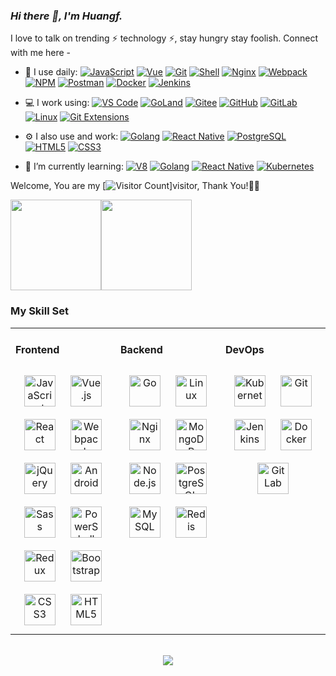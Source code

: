 <link rel="stylesheet" type="text/css" href="./beautiful.css">

### _Hi there 👋, I'm Huangf._

I love to talk on trending ⚡ technology ⚡, stay hungry stay foolish. Connect with me here -



- 🚀 I use daily:
  [![JavaScript](https://img.shields.io/badge/JavaScript-000000?logo=JavaScript&logoColor=FFCA28)]([https://mixiangsiyi.github.io/](https://mixiangsiyi.github.io/))
  [![Vue](https://img.shields.io/badge/Vue.js-35495E?logo=vue.js&logoColor=4FC08D)](https://mixiangsiyi.github.io/)
  [![Git](https://img.shields.io/badge/-Git-000000?logo=git&logoColor=FF7043)](https://mixiangsiyi.github.io/)
  [![Shell](https://img.shields.io/badge/-Shell-4EC422?logo=Shell&logoColor=FF7043)](https://mixiangsiyi.github.io/)
  [![Nginx](https://img.shields.io/badge/-Nginx-F6C915?logo=nginx&logoColor=029137)](https://mixiangsiyi.github.io/)
  [![Webpack](https://img.shields.io/badge/-webpack-2B3A42?logo=webpack&logoColor=75AFCC)](https://mixiangsiyi.github.io/)
  [![NPM](https://img.shields.io/badge/-NPM-2875E3?logo=npm&logoColor=029137)](https://mixiangsiyi.github.io/)
  [![Postman](https://img.shields.io/badge/-Postman-7A1FA2?logo=postman&logoColor=FC8019)](https://mixiangsiyi.github.io/)
  [![Docker](https://img.shields.io/badge/docker-20232A?logo=docker&logoColor=61DAFB)](https://mixiangsiyi.github.io/)
  [![Jenkins](https://img.shields.io/badge/-Jenkins-F6C915?logo=jenkins&logoColor=F16061)](https://mixiangsiyi.github.io/)

- 💻 I work using:
  [![VS Code](https://img.shields.io/badge/-VS%20Code-007ACC?style=plastic&logo=visual-studio-code)](https://mixiangsiyi.github.io/)
  [![GoLand](https://img.shields.io/badge/-GoLand-000?logo=goland&logoColor=00ACC1)](https://mixiangsiyi.github.io/)
  [![Gitee](https://img.shields.io/badge/-Gitee-A80025?logo=gitee&logoColor=F16061)](https://mixiangsiyi.github.io/)
  [![GitHub](https://img.shields.io/badge/-GitHub-181717?style=plastic&logo=github)](https://mixiangsiyi.github.io/)
  [![GitLab](https://img.shields.io/badge/-GitLab-FCA121?style=plastic&logo=gitlab)](https://mixiangsiyi.github.io/)
  [![Linux](https://img.shields.io/badge/-Linux-F16061?logo=linux&logoColor=000)](https://mixiangsiyi.github.io/)
  [![Git Extensions](https://img.shields.io/badge/-Git%20Extensions-green?logo=git%20extensions&logoColor=DE3929)](https://mixiangsiyi.github.io/)

- ⚙️ I also use and work:
  [![Golang](https://img.shields.io/badge/-Golang-02569B?logo=go&logoColor=00ACC1)](https://mixiangsiyi.github.io/)
  [![React Native](https://img.shields.io/badge/React_Native-20232A?logo=react&logoColor=61DAFB)](https://mixiangsiyi.github.io/)
  [![PostgreSQL](https://img.shields.io/badge/-PostgreSQL-336791?style=plastic&logo=postgresql)](https://mixiangsiyi.github.io/)
  [![HTML5](https://img.shields.io/badge/-HTML5-E34F26?style=plastic&logo=html5&logoColor=white)](https://mixiangsiyi.github.io/)
  [![CSS3](https://img.shields.io/badge/-CSS3-1572B6?style=plastic&logo=css3)](https://mixiangsiyi.github.io/)

- 🌱 I’m currently learning:
  [![V8](https://img.shields.io/badge/-V8-3DDC84?logo=v8&logoColor=4788F4)](https://mixiangsiyi.github.io/)
  [![Golang](https://img.shields.io/badge/-Golang-02569B?logo=go&logoColor=00ACC1)](https://mixiangsiyi.github.io/)
  [![React Native](https://img.shields.io/badge/React_Native-20232A?logo=react&logoColor=61DAFB)](https://mixiangsiyi.github.io/)
  [![Kubernetes](https://img.shields.io/badge/-Kubernetes-F5F5F5?logo=Kubernetes&logoColor=316CE6)](https://mixiangsiyi.github.io/)


Welcome, You are my [![Visitor Count](https://profile-counter.glitch.me/mixiangsiyi/count.svg)]visitor, Thank You!🎉🎉



[<span><img src="https://github-readme-stats.vercel.app/api/top-langs/?username=mixiangsiyi=compact" height=145/></span><span><img src="https://github-readme-stats.vercel.app/api?username=mixiangsiyi&count_private=true&show_icons=true" height=145/></span>](https://home.i-xiao.space/blog/)

<!--
<table border="0">
<tr>
<td valign="top">
<img src="https://github-readme-stats.vercel.app/api/top-langs/?username=mixiangsiyi=compact" alt="Top Langs" height="160" />
</td>
<td valign="top">
<img src="https://github-readme-stats.vercel.app/api?username=mixiangsiyi&show_icons=true" alt="all-smile's GitHub stats" height="160" />
</td>
</tr>
</table>
-->

<!--
![Top Langs](https://github-readme-stats.vercel.app/api/top-langs/?username=mixiangsiyi=compact)
![all-smile's GitHub stats](https://github-readme-stats.vercel.app/api?username=mixiangsiyi&show_icons=true)
-->

### My Skill Set
<table><tr><td valign="top" width="33%">



#### Frontend
<div align="center">
<img style="margin: 10px" src="https://profilinator.rishav.dev/skills-assets/javascript-original.svg" alt="JavaScript" height="50" />
<img style="margin: 10px" src="https://profilinator.rishav.dev/skills-assets/vuejs-original-wordmark.svg" alt="Vue.js" height="50" />
<img style="margin: 10px" src="https://profilinator.rishav.dev/skills-assets/react-original-wordmark.svg" alt="React" height="50" />
<img style="margin: 10px" src="https://profilinator.rishav.dev/skills-assets/webpack-original.svg" alt="Webpack" height="50" />
<img style="margin: 10px" src="https://profilinator.rishav.dev/skills-assets/jquery.png" alt="jQuery" height="50" />
<img style="margin: 10px" src="https://profilinator.rishav.dev/skills-assets/android-original-wordmark.svg" alt="Android" height="50" />
<img style="margin: 10px" src="https://profilinator.rishav.dev/skills-assets/sass-original.svg" alt="Sass" height="50" />
<img style="margin: 10px" src="https://profilinator.rishav.dev/skills-assets/powershell.png" alt="PowerShell" height="50" />
<img style="margin: 10px" src="https://profilinator.rishav.dev/skills-assets/redux-original.svg" alt="Redux" height="50" />
<img style="margin: 10px" src="https://profilinator.rishav.dev/skills-assets/bootstrap-plain.svg" alt="Bootstrap" height="50" />
<img style="margin: 10px" src="https://profilinator.rishav.dev/skills-assets/css3-original-wordmark.svg" alt="CSS3" height="50" />
<img style="margin: 10px" src="https://profilinator.rishav.dev/skills-assets/html5-original-wordmark.svg" alt="HTML5" height="50" />
</div>

</td>
<td valign="top" width="33%">

#### Backend
<div align="center">
<img style="margin: 10px" src="https://profilinator.rishav.dev/skills-assets/go-original.svg" alt="Go" height="50" />
<img style="margin: 10px" src="https://profilinator.rishav.dev/skills-assets/linux-original.svg" alt="Linux" height="50" />
<img style="margin: 10px" src="https://profilinator.rishav.dev/skills-assets/nginx-original.svg" alt="Nginx" height="50" />
<img style="margin: 10px" src="https://profilinator.rishav.dev/skills-assets/mongodb-original-wordmark.svg" alt="MongoDB" height="50" />
<img style="margin: 10px" src="https://profilinator.rishav.dev/skills-assets/nodejs-original-wordmark.svg" alt="Node.js" height="50" />
<img style="margin: 10px" src="https://profilinator.rishav.dev/skills-assets/postgresql-original-wordmark.svg" alt="PostgreSQL" height="50" />
<img style="margin: 10px" src="https://profilinator.rishav.dev/skills-assets/mysql-original-wordmark.svg" alt="MySQL" height="50" />
<img style="margin: 10px" src="https://profilinator.rishav.dev/skills-assets/redis-original-wordmark.svg" alt="Redis" height="50" />
</div>

</td>
<td valign="top" width="33%">

#### DevOps
<div align="center">
<img style="margin: 10px" src="https://profilinator.rishav.dev/skills-assets/kubernetes-icon.svg" alt="Kubernetes" height="50" />
<img style="margin: 10px" src="https://profilinator.rishav.dev/skills-assets/git-scm-icon.svg" alt="Git" height="50" />
<img style="margin: 10px" src="https://profilinator.rishav.dev/skills-assets/jenkins-icon.svg" alt="Jenkins" height="50" />
<img style="margin: 10px" src="https://profilinator.rishav.dev/skills-assets/docker-original-wordmark.svg" alt="Docker" height="50" />
<img style="margin: 10px" src="https://profilinator.rishav.dev/skills-assets/gitlab.svg" alt="GitLab" height="50" />
</div>
</td>
</tr>
</table>

<br/>
<div align="center">
  <a href="https://raw.githubusercontent.com/all-smile/nav/master/static/images/buymeacoffee.jpg" target="_blank" style="display: inline-block;">
    <img
        src="https://img.shields.io/badge/Donate-Buy%20Me%20A%20Coffee-orange.svg?style=flat-square"
        align="center"
    />
  </a>
</div>

